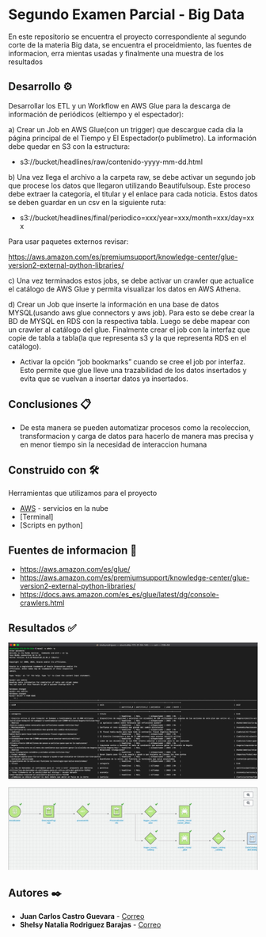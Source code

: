 # Segundo Examen Parcial - Big Data

En este repositorio se encuentra el proyecto correspondiente al segundo corte de la materia Big data, se encuentra el proceidmiento, las fuentes de informacion, erra mientas usadas y finalmente una muestra de los resultados

## Desarrollo ⚙️

Desarrollar los ETL y un Workflow en AWS Glue para la descarga de información de periódicos (eltiempo y el espectador):

a) Crear un Job en AWS Glue(con un trigger) que descargue cada dia la página principal de el Tiempo y El Espectador(o publímetro).
La información debe quedar en S3 con la estructura:

* s3://bucket/headlines/raw/contenido-yyyy-mm-dd.html

b) Una vez llega el archivo a la carpeta raw, se debe activar un segundo job que procese los
datos que llegaron utilizando Beautifulsoup. Este proceso debe extraer la categoría, el
titular y el enlace para cada noticia. Estos datos se deben guardar en un csv en la
siguiente ruta:

* s3://bucket/headlines/final/periodico=xxx/year=xxx/month=xxx/day=xxx

Para usar paquetes externos revisar:

https://aws.amazon.com/es/premiumsupport/knowledge-center/glue-version2-external-python-libraries/

c) Una vez terminados estos jobs, se debe activar un crawler que actualice el catálogo de
AWS Glue y permita visualizar los datos en AWS Athena.

d) Crear un Job que inserte la información en una base de datos MYSQL(usando aws glue connectors y aws job). Para esto se debe crear la BD de MYSQL en RDS con la respectiva tabla. Luego se debe mapear con un crawler al catálogo del glue. Finalmente crear el job con la interfaz que copie de tabla a tabla(la que representa s3 y la que representa RDS en el catálogo).

- Activar la opción “job bookmarks” cuando se cree el job por interfaz. Esto permite que glue lleve una trazabilidad de los datos insertados y evita que se vuelvan a insertar datos ya insertados.

## Conclusiones 📋

* De esta manera se pueden automatizar procesos como la recoleccion, transformacion y carga de datos para hacerlo de manera mas precisa y en menor tiempo sin la necesidad de interaccion humana

## Construido con 🛠️

Herramientas que utilizamos para el proyecto

* [AWS](https://www.awsacademy.com/vforcesite/LMS_Login) - servicios en la nube
* [Terminal]
* [Scripts en python]

## Fuentes de informacion 📖

* https://aws.amazon.com/es/glue/
* https://aws.amazon.com/es/premiumsupport/knowledge-center/glue-version2-external-python-libraries/
* https://docs.aws.amazon.com/es_es/glue/latest/dg/console-crawlers.html

## Resultados ✅

![Terminal](https://github.com/shelsyrod/Parcial2-BD/blob/master/TerminalMySql.png)

![Workflow](https://github.com/shelsyrod/Parcial2-BD/blob/master/workflow.jpeg)

## Autores ✒️

* **Juan Carlos Castro Guevara**  - [Correo](juan.castro03correo.usa.edu.com)
* **Shelsy Natalia Rodriguez Barajas**  - [Correo](shelsy.rodriguez01@correo.usa.edu.co)
